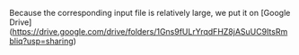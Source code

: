 Because the corresponding input file is relatively large, we put it on [Google Drive] (https://drive.google.com/drive/folders/1Gns9fULrYrqdFHZ8jASuUC9ItsRmbliq?usp=sharing)
